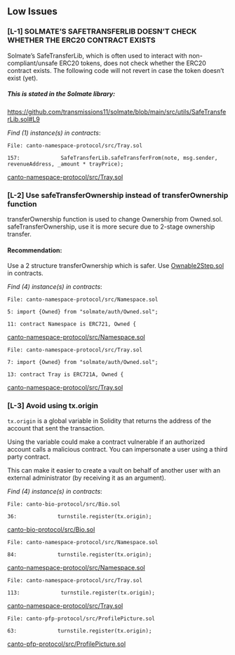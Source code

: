 ## Low Issues

### [L-1] SOLMATE’S SAFETRANSFERLIB DOESN’T CHECK WHETHER THE ERC20 CONTRACT EXISTS
Solmate’s SafeTransferLib, which is often used to interact with non-compliant/unsafe ERC20 tokens, does not check whether the ERC20 contract exists. The following code will not revert in case the token doesn’t exist (yet).

##### This is stated in the Solmate library: 
https://github.com/transmissions11/solmate/blob/main/src/utils/SafeTransferLib.sol#L9

*Find (1) instance(s) in contracts*:
```solidity
File: canto-namespace-protocol/src/Tray.sol

157:             SafeTransferLib.safeTransferFrom(note, msg.sender, revenueAddress, _amount * trayPrice);

```
[canto-namespace-protocol/src/Tray.sol](https://github.com/code-423n4/2023-03-canto-identity/blob/main/canto-namespace-protocol/src/Tray.sol)

### [L-2] Use safeTransferOwnership instead of transferOwnership function
transferOwnership function is used to change Ownership from Owned.sol.
safeTransferOwnership, use it is more secure due to 2-stage ownership transfer.
    
#### Recommendation:
Use a 2 structure transferOwnership which is safer.
Use [Ownable2Step.sol](https://github.com/OpenZeppelin/openzeppelin-contracts/blob/master/contracts/access/Ownable2Step.sol) in contracts.

*Find (4) instance(s) in contracts*:
```solidity
File: canto-namespace-protocol/src/Namespace.sol

5: import {Owned} from "solmate/auth/Owned.sol";

11: contract Namespace is ERC721, Owned {

```
[canto-namespace-protocol/src/Namespace.sol](https://github.com/code-423n4/2023-03-canto-identity/blob/main/canto-namespace-protocol/src/Namespace.sol)

```solidity
File: canto-namespace-protocol/src/Tray.sol

7: import {Owned} from "solmate/auth/Owned.sol";

13: contract Tray is ERC721A, Owned {

```
[canto-namespace-protocol/src/Tray.sol](https://github.com/code-423n4/2023-03-canto-identity/blob/main/canto-namespace-protocol/src/Tray.sol)

### [L-3] Avoid using tx.origin
`tx.origin` is a global variable in Solidity that returns the address of the account that sent the transaction.

Using the variable could make a contract vulnerable if an authorized account calls a malicious contract. You can impersonate a user using a third party contract.

This can make it easier to create a vault on behalf of another user with an external administrator (by receiving it as an argument).

*Find (4) instance(s) in contracts*:
```solidity
File: canto-bio-protocol/src/Bio.sol

36:             turnstile.register(tx.origin);

```
[canto-bio-protocol/src/Bio.sol](https://github.com/code-423n4/2023-03-canto-identity/blob/main/canto-bio-protocol/src/Bio.sol)

```solidity
File: canto-namespace-protocol/src/Namespace.sol

84:             turnstile.register(tx.origin);

```
[canto-namespace-protocol/src/Namespace.sol](https://github.com/code-423n4/2023-03-canto-identity/blob/main/canto-namespace-protocol/src/Namespace.sol)

```solidity
File: canto-namespace-protocol/src/Tray.sol

113:             turnstile.register(tx.origin);

```
[canto-namespace-protocol/src/Tray.sol](https://github.com/code-423n4/2023-03-canto-identity/blob/main/canto-namespace-protocol/src/Tray.sol)

```solidity
File: canto-pfp-protocol/src/ProfilePicture.sol

63:             turnstile.register(tx.origin);

```
[canto-pfp-protocol/src/ProfilePicture.sol](https://github.com/code-423n4/2023-03-canto-identity/blob/main/canto-pfp-protocol/src/ProfilePicture.sol)
